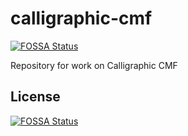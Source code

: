 # calligraphic-cmf
[![FOSSA Status](https://app.fossa.io/api/projects/git%2Bgithub.com%2Fcalligraphic%2Fcalligraphic-cmf.svg?type=shield)](https://app.fossa.io/projects/git%2Bgithub.com%2Fcalligraphic%2Fcalligraphic-cmf?ref=badge_shield)

Repository for work on Calligraphic CMF


## License
[![FOSSA Status](https://app.fossa.io/api/projects/git%2Bgithub.com%2Fcalligraphic%2Fcalligraphic-cmf.svg?type=large)](https://app.fossa.io/projects/git%2Bgithub.com%2Fcalligraphic%2Fcalligraphic-cmf?ref=badge_large)
